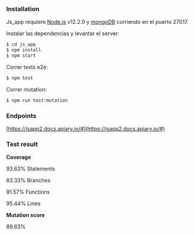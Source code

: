 ### Installation

Js_app requiere [Node.js](https://nodejs.org/) v12.2.0 y [mongoDB](https://www.mongodb.com/es) corriendo en el puerto 27017.

Instalar las dependencias y levantar el server:

```sh
$ cd js_app
$ npm install
$ npm start
```

Correr tests e2e:

```sh
$ npm test
```
Correr mutation:

```sh
$ npm run test:mutation
```

### Endpoints
[https://jsapp2.docs.apiary.io/#](https://jsapp2.docs.apiary.io/#)
### Test result
**Coverage**

93.63% Statements

83.33% Branches

91.57% Functions

95.44% Lines

**Mutation score**

89.63%
